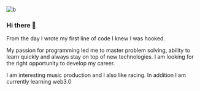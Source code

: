 
![b](https://user-images.githubusercontent.com/121208942/226427870-f0d0da3b-6599-43a7-8021-dba3d527eb86.png)




### Hi there 👋


From the day I wrote my first line of code I knew I was hooked.

My passion for programming led me to master problem solving, ability to learn quickly and always stay on top of new technologies. I am looking for the right opportunity to develop my career.

I am interesting music production and I also like racing. In addition I am currently learning web3.0
